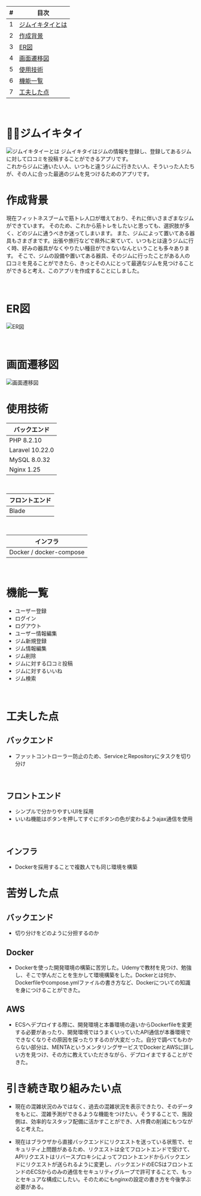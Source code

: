 | # | 目次 |
| ---- | ---|
| 1 | [ジムイキタイとは](#ジムイキタイとは) |
| 2 | [作成背景](#作成背景) |
| 3 | [ER図](#er図) |
| 4 | [画面遷移図](#画面遷移図) |
| 5 | [使用技術](#使用技術) |
| 6 | [機能一覧](#機能一覧) |
| 7 | [工夫した点](#工夫した点) |

<br />

# :weight_lifting_man:ジムイキタイ
![ジムイキタイーとは](/img/welcomepage.png)
ジムイキタイはジムの情報を登録し、登録してあるジムに対して口コミを投稿することができるアプリです。<br />
これからジムに通いたい人、いつもと違うジムに行きたい人、そういった人たちが、その人に合った最適のジムを見つけるためのアプリです。
<br />

# 作成背景
現在フィットネスブームで筋トレ人口が増えており、それに伴いさまざまなジムができています。
そのため、これから筋トレをしたいと思っても、選択肢が多く、どのジムに通うべきか迷ってしまいます。
また、ジムによって置いてある器具もさまざまです。出張や旅行などで県外に来ていて、いつもとは違うジムに行く時、好みの器具がなくやりたい種目ができないなんということも多々あります。
そこで、ジムの設備や置いてある器具、そのジムに行ったことがある人の口コミを見ることができたら、きっとその人にとって最適なジムを見つけることができると考え、このアプリを作成することにしました。

<br />

# ER図
![ER図](/img/ER.drawio.png)

<br />

# 画面遷移図
![画面遷移図](/img/pages.drawio.png)

# 使用技術
| バックエンド
----|
| PHP 8.2.10 |
| Laravel 10.22.0 |
| MySQL 8.0.32|
| Nginx 1.25 |
<br />

| フロントエンド
----|
| Blade |
<br />


| インフラ
----|
| Docker / docker-compose  |

<br />


# 機能一覧
- ユーザー登録
- ログイン
- ログアウト
- ユーザー情報編集
- ジム新規登録
- ジム情報編集
- ジム削除
- ジムに対する口コミ投稿
- ジムに対するいいね
- ジム検索

<br />

# 工夫した点
## バックエンド
- ファットコントローラー防止のため、ServiceとRepositoryにタスクを切り分け

<br />

## フロントエンド
- シンプルで分かりやすいUIを採用
- いいね機能はボタンを押してすぐにボタンの色が変わるようajax通信を使用

<br />

## インフラ
- Dockerを採用することで複数人でも同じ環境を構築

# 苦労した点
## バックエンド
- 切り分けをどのように分担するのか

## Docker
- Dockerを使った開発環境の構築に苦労した。Udemyで教材を見つけ、勉強し、そこで学んだことを生かして環境構築をした。Dockerとは何か、Dockerfileやcompose.ymlファイルの書き方など、Dockerについての知識を身につけることができた。

## AWS
- ECSへデプロイする際に、開発環境と本番環境の違いからDockerfileを変更する必要があったり、開発環境ではうまくいっていたAPI通信が本番環境でできなくなりその原因を探ったりするのが大変だった。自分で調べてもわからない部分は、MENTAというメンタリングサービスでDockerとAWSに詳しい方を見つけ、その方に教えていただきながら、デプロイまですることができた。

# 引き続き取り組みたい点
- 現在の混雑状況のみではなく、過去の混雑状況を表示できたり、そのデータをもとに、混雑予測ができるような機能をつけたい。そうすることで、施設側は、効率的なスタッフ配備に活かすことができ、人件費の削減にもつながると考えた。

- 現在はブラウザから直接バックエンドにリクエストを送っている状態で、セキュリティ上問題があるため、リクエストは全てフロントエンドで受けて、APIリクエストはリバースプロキシによってフロントエンドからバックエンドにリクエストが送られるように変更し、バックエンドのECSはフロントエンドのECSからのみの通信をセキュリティグループで許可することで、もっとセキュアな構成にしたい。そのためにもnginxの設定の書き方を今後学ぶ必要がある。